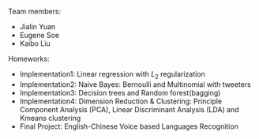 Team members:
* Jialin Yuan
* Eugene Soe  
* Kaibo Liu

Homeworks:
- Implementation1: Linear regression with $L_2$ regularization
- Implementation2: Naive Bayes: Bernoulli and Multinomial with tweeters
- Implementation3: Decision trees and Random forest(bagging)
- Implementation4: Dimension Reduction & Clustering: Principle Component Analysis (PCA), Linear Discriminant Analysis (LDA) and Kmeans clustering
- Final Project: English-Chinese Voice based Languages Recognition
